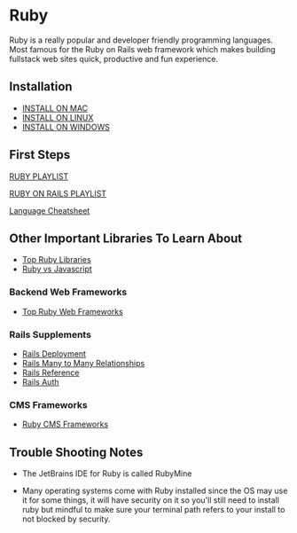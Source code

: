 # Ruby

Ruby is a really popular and developer friendly programming languages. Most famous for the Ruby on Rails web framework which makes building fullstack web sites quick, productive and fun experience.

## Installation

- [INSTALL ON MAC](https://www.digitalocean.com/community/tutorials/how-to-install-ruby-on-rails-with-rbenv-on-macos)
- [INSTALL ON LINUX](https://linuxhint.com/install_ruby_ubuntu-2/)
- [INSTALL ON WINDOWS](https://stackify.com/install-ruby-on-windows-everything-you-need-to-get-going/)

## First Steps

[RUBY PLAYLIST](https://www.youtube.com/playlist?list=PLY6oTPmKnKbZp8Kh6jS5A6j-6H2kGY12e)

[RUBY ON RAILS PLAYLIST](https://www.youtube.com/playlist?list=PLY6oTPmKnKbYlAqVHgzZl5lou54bizdbV)

[Language Cheatsheet](https://www.scribd.com/document/483030439/DevNursery-Cheatsheet-Ruby)

## Other Important Libraries To Learn About

- [Top Ruby Libraries](https://rubygarage.org/blog/best-ruby-gems-we-use)
- [Ruby vs Javascript](https://tuts.alexmercedcoder.com/rubyvjs/)

### Backend Web Frameworks

- [Top Ruby Web Frameworks](https://scoutapm.com/blog/a-tour-of-7-popular-ruby-frameworks-in-2020)

### Rails Supplements

- [Rails Deployment](https://tuts.alexmercedcoder.com/railsdeployment/)
- [Rails Many to Many Relationships](https://scoutapm.com/blog/a-tour-of-7-popular-ruby-frameworks-in-2020)
- [Rails Reference](https://tuts.alexmercedcoder.com/Ruby%20on%20Rails/)
- [Rails Auth](https://tuts.alexmercedcoder.com/ruby-tut/)

### CMS Frameworks

- [Ruby CMS Frameworks](https://www.ideamotive.co/blog/your-guide-to-content-management-systems-for-ruby-on-rails)

## Trouble Shooting Notes

- The JetBrains IDE for Ruby is called RubyMine

- Many operating systems come with Ruby installed since the OS may use it for some things, it will have security on it so you'll still need to install ruby but mindful to make sure your terminal path refers to your install to not blocked by security.
